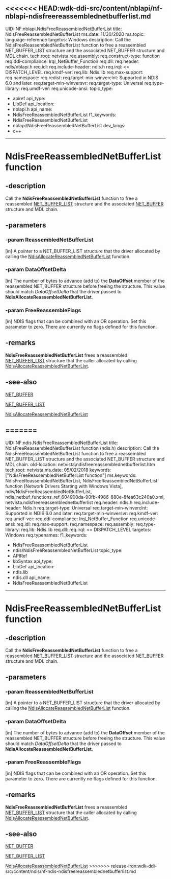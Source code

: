 <<<<<<< HEAD:wdk-ddi-src/content/nblapi/nf-nblapi-ndisfreereassemblednetbufferlist.md
---
UID: NF:nblapi.NdisFreeReassembledNetBufferList
title: NdisFreeReassembledNetBufferList
ms.date: 11/30/2020
ms.topic: language-reference
targetos: Windows
description: Call the NdisFreeReassembledNetBufferList function to free a reassembled NET_BUFFER_LIST structure and the associated NET_BUFFER structure and MDL chain.
tech.root: netvista
req.assembly: 
req.construct-type: function
req.ddi-compliance: Irql_NetBuffer_Function
req.dll: 
req.header: ndis/nblapi.h
req.idl: 
req.include-header: ndis.h
req.irql: <= DISPATCH_LEVEL
req.kmdf-ver: 
req.lib: Ndis.lib
req.max-support: 
req.namespace: 
req.redist: 
req.target-min-winverclnt: Supported in NDIS 6.0 and later.
req.target-min-winversvr: 
req.target-type: Universal
req.type-library: 
req.umdf-ver: 
req.unicode-ansi: 
topic_type:
 - apiref
api_type:
 - LibDef
api_location:
 - nblapi.h
api_name:
 - NdisFreeReassembledNetBufferList
f1_keywords:
 - NdisFreeReassembledNetBufferList
 - nblapi/NdisFreeReassembledNetBufferList
dev_langs:
 - c++
---

# NdisFreeReassembledNetBufferList function


## -description

Call the 
  <b>NdisFreeReassembledNetBufferList</b> function to free a reassembled 
  <a href="/windows-hardware/drivers/ddi/nbl/ns-nbl-net_buffer_list">NET_BUFFER_LIST</a> structure and the associated 
  <a href="/windows-hardware/drivers/ddi/ndis/ns-ndis-_net_buffer">NET_BUFFER</a> structure and MDL chain.

## -parameters

### -param ReassembledNetBufferList 

[in]
A pointer to a NET_BUFFER_LIST structure that the driver allocated by calling the 
     <a href="/windows-hardware/drivers/ddi/ndis/nf-ndis-ndisallocatereassemblednetbufferlist">
     NdisAllocateReassembledNetBufferList</a> function.

### -param DataOffsetDelta 

[in]
The number of bytes to advance (add to) the 
     <b>DataOffset</b> member of the reassembled NET_BUFFER structure before freeing the structure. This value
     should match 
     <i>DataOffsetDelta</i> that the driver passed to 
     <b>NdisAllocateReassembledNetBufferList</b>.

### -param FreeReassembleFlags 

[in]
NDIS flags that can be combined with an OR operation. Set this parameter to zero. There are
     currently no flags defined for this function.

## -remarks

<b>NdisFreeReassembledNetBufferList</b> frees a reassembled 
    <a href="/windows-hardware/drivers/ddi/nbl/ns-nbl-net_buffer_list">NET_BUFFER_LIST</a> structure that the caller
    allocated by calling 
    <a href="/windows-hardware/drivers/ddi/ndis/nf-ndis-ndisallocatereassemblednetbufferlist">
    NdisAllocateReassembledNetBufferList</a>.

## -see-also

<a href="/windows-hardware/drivers/ddi/ndis/ns-ndis-_net_buffer">NET_BUFFER</a>



<a href="/windows-hardware/drivers/ddi/nbl/ns-nbl-net_buffer_list">NET_BUFFER_LIST</a>



<a href="/windows-hardware/drivers/ddi/ndis/nf-ndis-ndisallocatereassemblednetbufferlist">
   NdisAllocateReassembledNetBufferList</a>

=======
---
UID: NF:ndis.NdisFreeReassembledNetBufferList
title: NdisFreeReassembledNetBufferList function (ndis.h)
description: Call the NdisFreeReassembledNetBufferList function to free a reassembled NET_BUFFER_LIST structure and the associated NET_BUFFER structure and MDL chain.
old-location: netvista\ndisfreereassemblednetbufferlist.htm
tech.root: netvista
ms.date: 05/02/2018
keywords: ["NdisFreeReassembledNetBufferList function"]
ms.keywords: NdisFreeReassembledNetBufferList, NdisFreeReassembledNetBufferList function [Network Drivers Starting with Windows Vista], ndis/NdisFreeReassembledNetBufferList, ndis_netbuf_functions_ref_604900da-90fb-4986-880e-8fea63c240a0.xml, netvista.ndisfreereassemblednetbufferlist
req.header: ndis.h
req.include-header: Ndis.h
req.target-type: Universal
req.target-min-winverclnt: Supported in NDIS 6.0 and later.
req.target-min-winversvr: 
req.kmdf-ver: 
req.umdf-ver: 
req.ddi-compliance: Irql_NetBuffer_Function
req.unicode-ansi: 
req.idl: 
req.max-support: 
req.namespace: 
req.assembly: 
req.type-library: 
req.lib: Ndis.lib
req.dll: 
req.irql: <= DISPATCH_LEVEL
targetos: Windows
req.typenames: 
f1_keywords:
 - NdisFreeReassembledNetBufferList
 - ndis/NdisFreeReassembledNetBufferList
topic_type:
 - APIRef
 - kbSyntax
api_type:
 - LibDef
api_location:
 - ndis.lib
 - ndis.dll
api_name:
 - NdisFreeReassembledNetBufferList
---

# NdisFreeReassembledNetBufferList function


## -description

Call the 
  <b>NdisFreeReassembledNetBufferList</b> function to free a reassembled 
  <a href="/windows-hardware/drivers/ddi/ndis/ns-ndis-_net_buffer_list">NET_BUFFER_LIST</a> structure and the associated 
  <a href="/windows-hardware/drivers/ddi/ndis/ns-ndis-_net_buffer">NET_BUFFER</a> structure and MDL chain.

## -parameters

### -param ReassembledNetBufferList 

[in]
A pointer to a NET_BUFFER_LIST structure that the driver allocated by calling the 
     <a href="/windows-hardware/drivers/ddi/ndis/nf-ndis-ndisallocatereassemblednetbufferlist">
     NdisAllocateReassembledNetBufferList</a> function.

### -param DataOffsetDelta 

[in]
The number of bytes to advance (add to) the 
     <b>DataOffset</b> member of the reassembled NET_BUFFER structure before freeing the structure. This value
     should match 
     <i>DataOffsetDelta</i> that the driver passed to 
     <b>NdisAllocateReassembledNetBufferList</b>.

### -param FreeReassembleFlags 

[in]
NDIS flags that can be combined with an OR operation. Set this parameter to zero. There are
     currently no flags defined for this function.

## -remarks

<b>NdisFreeReassembledNetBufferList</b> frees a reassembled 
    <a href="/windows-hardware/drivers/ddi/ndis/ns-ndis-_net_buffer_list">NET_BUFFER_LIST</a> structure that the caller
    allocated by calling 
    <a href="/windows-hardware/drivers/ddi/ndis/nf-ndis-ndisallocatereassemblednetbufferlist">
    NdisAllocateReassembledNetBufferList</a>.

## -see-also

<a href="/windows-hardware/drivers/ddi/ndis/ns-ndis-_net_buffer">NET_BUFFER</a>



<a href="/windows-hardware/drivers/ddi/ndis/ns-ndis-_net_buffer_list">NET_BUFFER_LIST</a>



<a href="/windows-hardware/drivers/ddi/ndis/nf-ndis-ndisallocatereassemblednetbufferlist">
   NdisAllocateReassembledNetBufferList</a>
>>>>>>> release-iron:wdk-ddi-src/content/ndis/nf-ndis-ndisfreereassemblednetbufferlist.md
